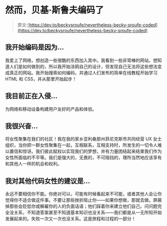 # 然而，贝基·斯鲁夫编码了

> 原文:[https://dev.to/beckysroufe/nevertheless-becky-sroufe-coded](https://dev.to/beckysroufe/nevertheless-becky-sroufe-coded)

## [](#i-began-coding-because)我开始编码是因为...

我爱上了网络，想创造一些很酷的东西加入其中。我看到一些非常棒的网站，想知道人们是如何做到的，所以我开始涂鸦自己的设计，但发现自己无法将这些想法变成真正的网站。我开始搜索如何编码，并通过人们发布的简单在线教程开始学习 HTML 和 CSS，并从那里开始起步！

## [](#im-currently-hacking-on)我目前正在入侵...

为网络和移动设备构建用户友好的产品和体验。

## [](#im-excited-about)我很兴奋...

将女性聚集在我们的社区！我在我的家乡亚利桑那州菲尼克斯市共同经营 UX 女士组织，当你把一群女性聚集在一起，互相联系，互相支持时，所发生的一切令人难以置信和惊讶。我们彼此赋权以实现我们的梦想，并有力量团结起来结束我们作为女性所面临的不平等。我们是强大的，无畏的，不可阻挡的，理所当然地应该享有和其他人一样的机会和权利。

## [](#my-advice-for-other-women-who-code-is)我对其他代码女性的建议是...

永远不要相信你不能。你绝对可以，可能有时候看起来不可能，或者其他人会让你觉得你不适合做这件事。不要让那些挫折阻止你——如果你想做，那就去做。屏蔽掉那些会贬低你或解雇你的人的负面话语；他们踩着你来建立他们自己。问问题完全没关系，不知道答案甚至不知道基本知识也没关系——我们都是从一无所知开始发展起来的。失败一次又一次也没关系。这是旅程和过程的一部分！